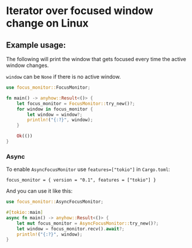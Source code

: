 # Iterator over focused window change on Linux

## Example usage:

The following will print the window that gets focused every time the active window changes.

`window` can be `None` if there is no active window.

```rust
use focus_monitor::FocusMonitor;

fn main() -> anyhow::Result<()> {
    let focus_monitor = FocusMonitor::try_new()?;
    for window in focus_monitor {
        let window = window?;
        println!("{:?}", window);
    }

    Ok(())
}
```

### Async

To enable `AsyncFocusMonitor` use `features=["tokio"]` in `Cargo.toml`:

```
focus_monitor = { version = "0.1", features = ["tokio"] }
```

And you can use it like this:

```rust
use focus_monitor::AsyncFocusMonitor;

#[tokio::main]
async fn main() -> anyhow::Result<()> {
    let mut focus_monitor = AsyncFocusMonitor::try_new()?;
    let window = focus_monitor.recv().await?;
    println!("{:?}", window);
}
```
